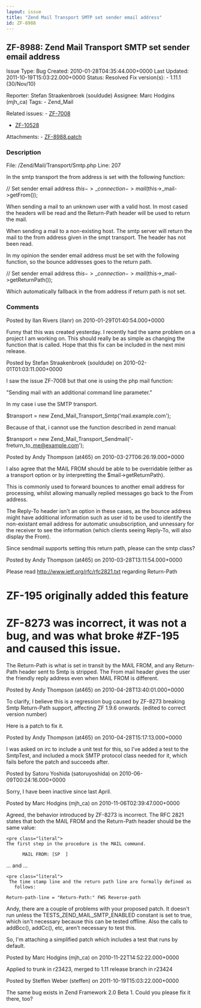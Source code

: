 ```yaml
---
layout: issue
title: "Zend Mail Transport SMTP set sender email address"
id: ZF-8988
---
```


ZF-8988: Zend Mail Transport SMTP set sender email address
----------------------------------------------------------

 Issue Type: Bug Created: 2010-01-28T04:35:44.000+0000 Last Updated: 2011-10-19T15:03:22.000+0000 Status: Resolved Fix version(s): - 1.11.1 (30/Nov/10)
 
 Reporter:  Stefan Straakenbroek (souldude)  Assignee:  Marc Hodgins (mjh\_ca)  Tags: - Zend\_Mail
 
 Related issues: - [ZF-7008](/issues/browse/ZF-7008)
- [ZF-10528](/issues/browse/ZF-10528)
 
 Attachments: - [ZF-8988.patch](/issues/secure/attachment/13426/ZF-8988.patch)
 
### Description

File: /Zend/Mail/Transport/Smtp.php Line: 207

In the smtp transport the from address is set with the following function:

// Set sender email address $this->\_connection->mail($this->\_mail->getFrom());

When sending a mail to an unknown user with a valid host. In most cased the headers will be read and the Return-Path header will be used to return the mail.

When sending a mail to a non-existing host. The smtp server will return the mail to the from address given in the smpt transport. The header has not been read.

In my opinion the sender email address must be set with the following function, so the bounce addresses goes to the return path.

// Set sender email address $this->\_connection->mail($this->\_mail->getReturnPath());

Which automatically fallback in the from address if return path is not set.

 

 

### Comments

Posted by Ilan Rivers (ilanr) on 2010-01-29T01:40:54.000+0000

Funny that this was created yesterday. I recently had the same problem on a project I am working on. This should really be as simple as changing the function that is called. Hope that this fix can be included in the next mini release.

 

 

Posted by Stefan Straakenbroek (souldude) on 2010-02-01T01:03:11.000+0000

I saw the issue ZF-7008 but that one is using the php mail function:

"Sending mail with an additional command line parameter."

In my case i use the SMTP transport.

$transport = new Zend\_Mail\_Transport\_Smtp('mail.example.com');

Because of that, i cannot use the function described in zend manual:

$transport = new Zend\_Mail\_Transport\_Sendmail('-freturn\_to\_me@example.com');

 

 

Posted by Andy Thompson (at465) on 2010-03-27T06:26:19.000+0000

I also agree that the MAIL FROM should be able to be overridable (either as a transport option or by interpretting the $mail->getReturnPath).

This is commonly used to forward bounces to another email address for processing, whilst allowing manually replied messages go back to the From address.

The Reply-To header isn't an option in these cases, as the bounce address might have additional information such as user id to be used to identify the non-existant email address for automatic unsubscription, and unnessary for the receiver to see the information (which clients seeing Reply-To, will also display the From).

Since sendmail supports setting this return path, please can the smtp class?

 

 

Posted by Andy Thompson (at465) on 2010-03-28T13:11:54.000+0000

Please read <http://www.ietf.org/rfc/rfc2821.txt> regarding Return-Path

ZF-195 originally added this feature
====================================

ZF-8273 was incorrect, it was not a bug, and was what broke #ZF-195 and caused this issue.
==========================================================================================

The Return-Path is what is set in transit by the MAIL FROM, and any Return-Path header sent to Smtp is stripped. The From mail header gives the user the friendly reply address even when MAIL FROM is different.

 

 

Posted by Andy Thompson (at465) on 2010-04-28T13:40:01.000+0000

To clarify, I believe this is a regression bug caused by ZF-8273 breaking Smtp Return-Path support, affecting ZF 1.9.6 onwards. (edited to correct version number)

Here is a patch to fix it.

 

 

Posted by Andy Thompson (at465) on 2010-04-28T15:17:13.000+0000

I was asked on irc to include a unit test for this, so I've added a test to the SmtpTest, and included a mock SMTP protocol class needed for it, which fails before the patch and succeeds after.

 

 

Posted by Satoru Yoshida (satoruyoshida) on 2010-06-09T00:24:16.000+0000

Sorry, I have been inactive since last April.

 

 

Posted by Marc Hodgins (mjh\_ca) on 2010-11-06T02:39:47.000+0000

Agreed, the behavior introduced by ZF-8273 is incorrect. The RFC 2821 states that both the MAIL FROM and the Return-Path header should be the same value:

 
    <pre class="literal">
    The first step in the procedure is the MAIL command.
    
          MAIL FROM: [SP  ] 

... and ...

 
    <pre class="literal">
     The time stamp line and the return path line are formally defined as
       follows:
    
    Return-path-line = "Return-Path:" FWS Reverse-path 

Andy, there are a couple of problems with your proposed patch. It doesn't run unless the TESTS\_ZEND\_MAIL\_SMTP\_ENABLED constant is set to true, which isn't necessary because this can be tested offline. Also the calls to addBcc(), addCc(), etc, aren't necessary to test this.

So, I'm attaching a simplified patch which includes a test that runs by default.

 

 

Posted by Marc Hodgins (mjh\_ca) on 2010-11-22T14:52:22.000+0000

Applied to trunk in r23423, merged to 1.11 release branch in r23424

 

 

Posted by Steffen Weber (steffen) on 2011-10-19T15:03:22.000+0000

The same bug exists in Zend Framework 2.0 Beta 1. Could you please fix it there, too?

 

 